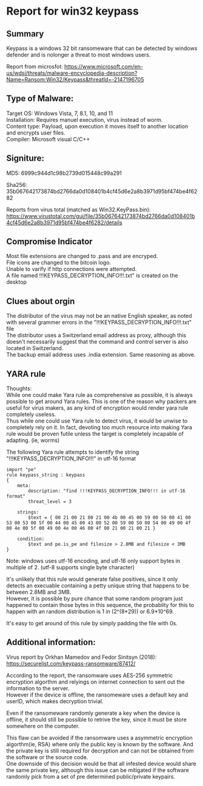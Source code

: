 # Report for win32 keypass
## Summary
Keypass is a windows 32 bit ransomeware that can be detected by windows defender and is nolonger a threat to most windows users.

Report from microsfot:
https://www.microsoft.com/en-us/wdsi/threats/malware-encyclopedia-description?Name=Ransom:Win32/Keypass&threatId=-2147196705

## Type of Malware:
Target OS: Windows Vista, 7, 8.1, 10, and 11  
Installation: Requires manuel execution, virus instead of worm.   
Content type: Payload, upon execution it moves itself to another location and encrypts user files.   
Compiler: Microsoft visual C/C++  

## Signiture: 
MD5: 6999c944d1c98b2739d015448c99a291  

Sha256: 35b067642173874bd2766da0d108401b4cf45d6e2a8b3971d95bf474be4f6282  

Reports from virus total (matched as Win32.KeyPass.bin):   
https://www.virustotal.com/gui/file/35b067642173874bd2766da0d108401b4cf45d6e2a8b3971d95bf474be4f6282/details  

## Compromise Indicator
Most file extensions are changed to .pass and are encryped.  
File icons are changed to the bitcoin logo.  
Unable to varify if http connections were attempted.  
A file named !!!KEYPASS_DECRYPTION_INFO!!!.txt" is created on the desktop  

## Clues about orgin
The distributor of the virus may not be an native English speaker, as noted with several grammer errors in the "!!!KEYPASS_DECRYPTION_INFO!!!.txt" file   
The distributor uses a Switzerland email address as proxy, although this doesn't necessarily suggest that the command and control server is also located in Switzerland.  
The backup email address uses .india extension. Same reasoning as above.   

## YARA rule
Thoughts:  
While one could make Yara rule as comprehensive as possible, it is always possible to get around Yara rules. This is one of the reason why packers are useful for virus makers, as any kind of encryption would render yara rule completely useless.   
Thus while one could use Yara rule to detect virus, it would be unwise to completely rely on it. In fact, devoting too much resource into making Yara rule would be proven futile unless the target is completely incapable of adapting. (ie, worms)  

The following Yara rule attempts to identify the string "!!!KEYPASS_DECRYPTION_INFO!!!" in utf-16 format  
```
import "pe"
rule keypass_string : keypass
{
	meta: 
		description: "find !!!KEYPASS_DECRYPTION_INFO!!! in utf-16 format"
		threat_level = 3
	
	strings:
		$text = { 00 21 00 21 00 21 00 4b 00 45 00 59 00 50 00 41 00 53 00 53 00 5f 00 44 00 45 00 43 00 52 00 59 00 50 00 54 00 49 00 4f 00 4e 00 5f 00 49 00 4e 00 46 00 4f 00 21 00 21 00 21 }
		
	condition:
		$text and pe.is_pe and filesize > 2.8MB and filesize < 3MB
}
```
Note: windows uses utf-16 encoding, and utf-16 only support bytes in multiple of 2. (utf-8 supports single byte character)  

It's unlikely that this rule would generate false positives, since it only detects an execuable containing a petty unique string that happens to be between 2.8MB and 3MB.   
However, it is possible by pure chance that some random program just happened to contain those bytes in this sequence, the probablity for this to happen with an random distribution is 1 in (2^(8&ast;29)) or 6.9&ast;10^69.  

It's easy to get around of this rule by simply padding the file with 0s.  

## Additional information:
Virus report by Orkhan Mamedov and Fedor Sinitsyn (2018):  
https://securelist.com/keypass-ransomware/87412/  

According to the report, the ransomware uses AES-256 symmetric encryption algorthm and relyings on internet connection to sent out the information to the server.  
However if the device is offline, the ransomeware uses a default key and userID, which makes decryption trivial.   

Even if the ransomeware randomly generate a key when the device is offline, it should still be possible to retrive the key, since it must be store somewhere on the computer.   

This flaw can be avoided if the ransomware uses a asymmetric encryption algorthm(ie, RSA) where only the public key is known by the software. And the private key is still required for decryption and can not be obtained from the software or the source code.  
One downside of this decision would be that all infested device would share the same private key, although this issue can be mitigated if the software randomly pick from a set of pre determined public/private keypairs.   

